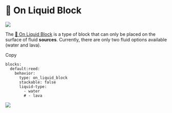 # 🌊 On Liquid Block

![](https://mo-mi.gitbook.io/xiaomomi-plugins/~gitbook/image?url=https%3A%2F%2F1836335287-files.gitbook.io%2F%7E%2Ffiles%2Fv0%2Fb%2Fgitbook-x-prod.appspot.com%2Fo%2Fspaces%252FOgvQ1fEJPROp7131PPlK%252Fuploads%252FifONQugd3ngUzr5fCDTQ%252Fimage.png%3Falt%3Dmedia%26token%3Dd763dfb8-40bb-4a22-ac42-4e57aa76ac0e\&width=768\&dpr=4\&quality=100\&sign=b79aab4a\&sv=2)

The [🌊 On Liquid Block](https://mo-mi.gitbook.io/xiaomomi-plugins/craftengine/plugin-wiki/craftengine/add-new-contents/blocks/block-behaviors/on-liquid-block) is a type of block that can only be placed on the surface of fluid **sources**. Currently, there are only two fluid options available (water and lava).

Copy

```
blocks:
  default:reed:
    behavior:
      type: on_liquid_block
      stackable: false
      liquid-type:
        - water
        # - lava
```

![](https://mo-mi.gitbook.io/xiaomomi-plugins/~gitbook/image?url=https%3A%2F%2F1836335287-files.gitbook.io%2F%7E%2Ffiles%2Fv0%2Fb%2Fgitbook-x-prod.appspot.com%2Fo%2Fspaces%252FOgvQ1fEJPROp7131PPlK%252Fuploads%252FAyCJMAE4D0vZnqeAUG7w%252Fimage.png%3Falt%3Dmedia%26token%3Dbc2c35fa-afb3-48a4-bbca-a53370b24eeb\&width=768\&dpr=4\&quality=100\&sign=9352b9d9\&sv=2)
